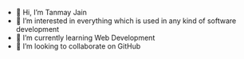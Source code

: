 - 👋 Hi, I’m Tanmay Jain
- 👀 I’m interested in everything which is used in any kind of software development
- 🌱 I’m currently learning Web Development
- 💞️ I’m looking to collaborate on GitHub

<!---
tanmayjain7856/tanmayjain7856 is a ✨ special ✨ repository because its `README.md` (this file) appears on your GitHub profile.
You can click the Preview link to take a look at your changes.
--->
